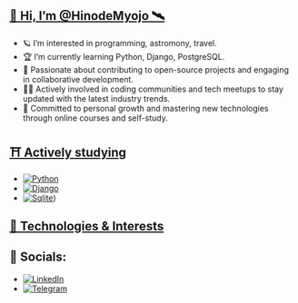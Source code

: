 ## **[🌌 Hi, I’m @HinodeMyojo 🛰️](https://github.com/HinodeMyojo)**

- 🪐 I’m interested in programming, astromony, travel.
- 🏆 I’m currently learning Python, Django, PostgreSQL.
- 🚀 Passionate about contributing to open-source projects and engaging in collaborative development.
- 👨‍💻 Actively involved in coding communities and tech meetups to stay updated with the latest industry trends.
- 🌱 Committed to personal growth and mastering new technologies through online courses and self-study.

## **[⛩️ Actively studying](https://github.com/HinodeMyojo)**
<!-- -  🐍Python
-  🕺Django
-  🐘PostgreSQL -->

-  [![Python](https://img.shields.io/badge/Python-3673a5?logo=Python&logoColor=ffd342&style=for-the-badge)](https://www.python.org/)
-  [![Django](https://img.shields.io/badge/Django-113527?logo=Django&logoColor=white&style=for-the-badge)](https://www.djangoproject.com/)
-  [![Sqlite](https://img.shields.io/badge/PostgreSQL-blue?logo=PostgreSQL&logoColor=003856&style=for-the-badge)](https://www.postgresql.org/))

## **[🚀 Technologies & Interests](https://github.com/HinodeMyojo)**

<!-- Тут будут проекты
Папка должна скрываться и раскрываться -->
<!-- ## 📁 Projects ## -->

<!-- Тут же будут мои ачивки :)
## 🏆 Achievements ## -->

## **🔭 Socials:** ##

-  [![LinkedIn](https://img.shields.io/badge/LinkedIn-blue?logo=linkedin&logoColor=white&style=for-the-badge)](https://www.linkedin.com/in/egor-semenov-679467273/)
-  [![Telegram](https://img.shields.io/badge/Telegram-grey?logo=telegram&logoColor=white&style=for-the-badge)](https://t.me/HinodeMyojo)

<!-- ## 🪐 Tech Stack: ##
[![Python](https://img.shields.io/badge/Python-3673a5?logo=Python&logoColor=ffd342&style=for-the-badge)](https://www.python.org/)
[![Django](https://img.shields.io/badge/Django-113527?logo=Django&logoColor=white&style=for-the-badge)](https://www.djangoproject.com/)
[![Sqlite](https://img.shields.io/badge/Sqlite-white?logo=Sqlite&logoColor=003856&style=for-the-badge)](https://www.sqlite.org/index.html) -->
